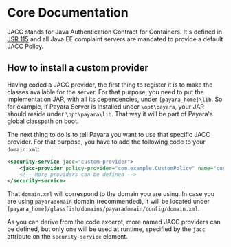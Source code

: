 # Core Documentation

JACC stands for Java Authentication Contract for Containers. It's defined in [JSR 115](https://jcp.org/en/jsr/detail?id=115) and all Java EE complaint servers are mandated to provide a default JACC Policy.

## How to install a custom provider

Having coded a JACC provider, the first thing to register it is to make the classes available for the server. For that purpose, you need to put the implementation JAR, with all its dependencies, under `[payara_home]\lib`. So for example, if Payara Server is installed under `\opt\payara`, your JAR should reside under `\opt\payara\lib`. That way it will be part of Payara's global classpath on boot.

The next thing to do is to tell Payara you want to use that specific JACC provider. For that purpose, you have to add the following code to your `domain.xml`:

```xml
<security-service jacc="custom-provider">
    <jacc-provider policy-provider="com.example.CustomPolicy" name="custom-provider" policy-configuration-factory-provider="com.example.CustomPolicyConfigurationFactory"></jacc-provider>
    <!-- More providers can be defined -->
</security-service>
```

That `domain.xml` will correspond to the domain you are using. In case you are using `payaradomain` domain (recommended), it will be located under `[payara_home]/glassfish/domains/payaradomain/config/domain.xml`.

As you can derive from the code excerpt, more named JACC providers can be defined, but only one will be used at runtime, specified by the `jacc` attribute on the `security-service` element.
